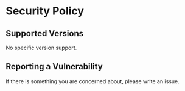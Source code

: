 # Security Policy

## Supported Versions

No specific version support.

## Reporting a Vulnerability

If there is something you are concerned about, please write an issue.
